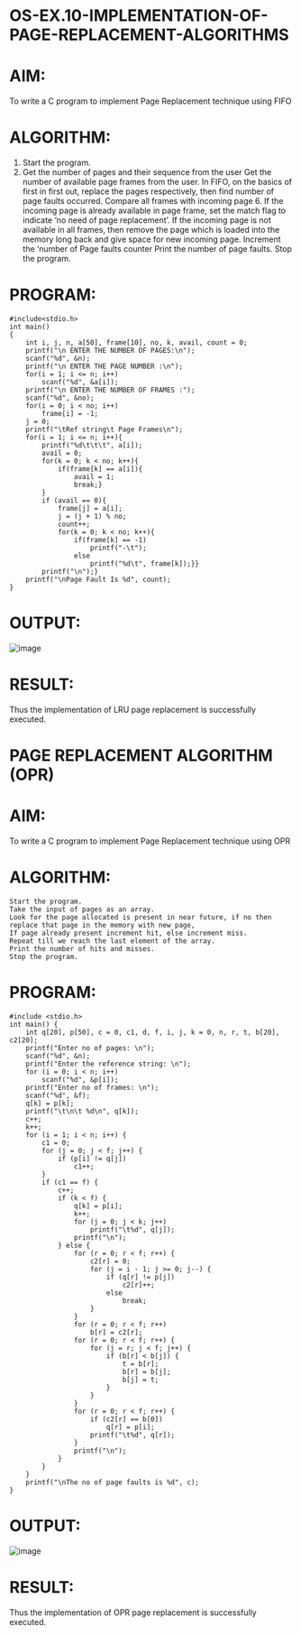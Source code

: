 # OS-EX.10-IMPLEMENTATION-OF-PAGE-REPLACEMENT-ALGORITHMS

# AIM:

To write a C program to implement Page Replacement technique using FIFO
# ALGORITHM:

   1. Start the program.
2.  Get the number of pages and their sequence from the user
    Get the number of available page frames from the user.
    In FIFO, on the basics of first in first out, replace the pages respectively, then find number of page faults occurred.
    Compare all frames with incoming page 6. If the incoming page is already available in page frame, set the match flag to indicate ‘no need of page replacement’.
    If the incoming page is not available in all frames, then remove the page which is loaded into the memory long back and give space for new incoming page.
    Increment the ‘number of Page faults counter
    Print the number of page faults.
    Stop the program.

# PROGRAM:
```
#include<stdio.h>
int main()
{
    int i, j, n, a[50], frame[10], no, k, avail, count = 0;
    printf("\n ENTER THE NUMBER OF PAGES:\n");
    scanf("%d", &n);
    printf("\n ENTER THE PAGE NUMBER :\n");
    for(i = 1; i <= n; i++)
        scanf("%d", &a[i]);
    printf("\n ENTER THE NUMBER OF FRAMES :");
    scanf("%d", &no);
    for(i = 0; i < no; i++)
        frame[i] = -1;
    j = 0;
    printf("\tRef string\t Page Frames\n");
    for(i = 1; i <= n; i++){
        printf("%d\t\t\t", a[i]);
        avail = 0;
        for(k = 0; k < no; k++){
            if(frame[k] == a[i]){
                avail = 1;
                break;}
        }
        if (avail == 0){
            frame[j] = a[i];
            j = (j + 1) % no;
            count++;
            for(k = 0; k < no; k++){
                if(frame[k] == -1)
                    printf("-\t");
                else
                    printf("%d\t", frame[k]);}}
        printf("\n");}
    printf("\nPage Fault Is %d", count);
}
```
# OUTPUT:

![image](https://github.com/gracia55/OS-EX.10-IMPLEMENTATION-OF-PAGE-REPLACEMENT-ALGORITHMS/assets/129026838/a6f64b62-59d5-4e79-90da-3912ace0e7de)

# RESULT:

Thus the implementation of LRU page replacement is successfully executed.
# PAGE REPLACEMENT ALGORITHM (OPR)
# AIM:

To write a C program to implement Page Replacement technique using OPR
# ALGORITHM:

    Start the program.
    Take the input of pages as an array.
    Look for the page allocated is present in near future, if no then replace that page in the memory with new page,
    If page already present increment hit, else increment miss.
    Repeat till we reach the last element of the array.
    Print the number of hits and misses.
    Stop the program. 
  # PROGRAM:
```
#include <stdio.h>
int main() {
    int q[20], p[50], c = 0, c1, d, f, i, j, k = 0, n, r, t, b[20], c2[20];
    printf("Enter no of pages: \n");
    scanf("%d", &n);
    printf("Enter the reference string: \n");
    for (i = 0; i < n; i++)
        scanf("%d", &p[i]);
    printf("Enter no of frames: \n");
    scanf("%d", &f);
    q[k] = p[k];
    printf("\t\n\t %d\n", q[k]);
    c++;
    k++;
    for (i = 1; i < n; i++) {
        c1 = 0;
        for (j = 0; j < f; j++) {
            if (p[i] != q[j])
                c1++;
        }
        if (c1 == f) {
            c++;
            if (k < f) {
                q[k] = p[i];
                k++;
                for (j = 0; j < k; j++)
                    printf("\t%d", q[j]);
                printf("\n");
            } else {
                for (r = 0; r < f; r++) {
                    c2[r] = 0;
                    for (j = i - 1; j >= 0; j--) {
                        if (q[r] != p[j])
                            c2[r]++;
                        else
                            break;
                    }
                }
                for (r = 0; r < f; r++)
                    b[r] = c2[r];
                for (r = 0; r < f; r++) {
                    for (j = r; j < f; j++) {
                        if (b[r] < b[j]) {
                            t = b[r];
                            b[r] = b[j];
                            b[j] = t;
                        }
                    }
                }
                for (r = 0; r < f; r++) {
                    if (c2[r] == b[0])
                        q[r] = p[i];
                    printf("\t%d", q[r]);
                }
                printf("\n");
            }
        }
    }
    printf("\nThe no of page faults is %d", c);
}
```
# OUTPUT:

![image](https://github.com/gracia55/OS-EX.10-IMPLEMENTATION-OF-PAGE-REPLACEMENT-ALGORITHMS/assets/129026838/3e49a96f-f655-414e-95fb-3a923608849d)

# RESULT:
Thus the implementation of OPR page replacement is successfully executed.
